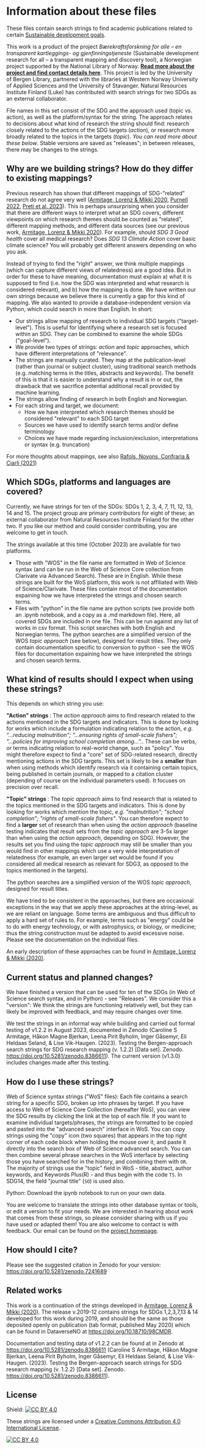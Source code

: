 # Information about these files

These files contain search strings to find academic publications related to certain [Sustainable development goals](https://sdgs.un.org/goals). 

This work is a product of the project *Bærekraftsforskning for alle – en transparent kartleggings- og gjenfinningstjeneste* (Sustainable development research for all – a transparent mapping and discovery tool), a Norwegian project supported by the National Library of Norway. **[Read more about the project and find contact details here](https://www.uib.no/en/ub/148804/sustainable-development-research-all-%E2%80%93-transparent-mapping-and-discovery-tool)**. This project is led by the University of Bergen Library, partnered with the libraries at Western Norway University of Applied Sciences and the University of Stavanger. Natural Resources Institute Finland (Luke) has contributed with search strings for two SDGs as an external collaborator.

File names in this set consist of the SDG and the approach used (topic vs. action), as well as the platform/syntax for the string. The approach relates to decisions about what kind of research the string should find: research closely related to the actions of the SDG targets (*action*), or research more broadly related to the topics in the targets (*topic*). *You can read more about these below*. Stable versions are saved as "releases"; in between releases, there may be changes to the strings.

## Why are we building strings? How do they differ to existing mappings?

Previous research has shown that different mappings of SDG-"related" research do not agree very well ([Armitage, Lorenz & Mikki 2020](https://doi.org/10.1162/qss_a_00071), [Purnell 2022](https://doi.org/10.1162/qss_a_00215), [Preti et al. 2023](https://doi.org/10.6084/m9.figshare.24278599.v1)). This is perhaps unsurprising when you consider that there are different ways to interpret what an SDG covers, different viewpoints on which research themes should be counted as "related", different mapping methods, and different data sources (see our previous work, [Armitage, Lorenz & Mikki 2020](https://doi.org/10.1162/qss_a_00071)). For example, should *SDG 3 Good health* cover all medical research? Does *SDG 13 Climate Action* cover basic climate science? You will probably get different answers depending on who you ask.

Instead of trying to find the "right" answer, we think multiple mappings (which can capture different views of relatedness) are a good idea. But in order for these to have meaning, documentation must explain a) what it is supposed to find (i.e. how the SDG was interpreted and what research is considered relevant), and b) how the mapping is done. We have written our own strings because we believe there is currently a gap for this kind of mapping. We also wanted to provide a database-independent version via Python, which could search in more than English. In short:

- Our strings allow mapping of research to individual SDG targets ("target-level"). This is useful for identifying where a research set is focused within an SDG. They can be combined to examine the whole SDGs ("goal-level").
- We provide two types of strings: *action* and *topic* approaches, which have different interpretations of "relevance".
- The strings are manually curated. They map at the publication-level (rather than journal or subject cluster), using traditional search methods (e.g. matching terms in the titles, abstracts and keywords). The benefit of this is that it is easier to understand why a result is in or out, the drawback that we sacrifice potential additional recall provided by machine learning.
- The strings allow finding of research in both English and Norwegian.
- For each string and target, we document:
  - How we have interpreted which research themes should be considered "relevant" to each SDG target
  - Sources we have used to identify search terms and/or define terminology
  - Choices we have made regarding inclusion/exclusion, interpretations or syntax (e.g. truncation)

For more thoughts about mappings, see also [Rafols, Noyons, Confraria & Ciarli (2021)](https://doi.org/10.31235/osf.io/yfqbd)

## Which SDGs, platforms and languages are covered? 

Currently, we have strings for ten of the SDGs: SDGs 1, 2, 3, 4, 7, 11, 12, 13, 14 and 15. The project group are primary contributors for eight of these; an external collaborator from Natural Resources Institute Finland for the other two. If you like our method and could consider contributing, you are welcome to get in touch.

The strings available at this time (October 2023) are available for two platforms.
* Those with "WOS" in the file name are formatted in Web of Science syntax (and can be run in the Web of Science Core collection from Clarivate via Advanced Search). These are in English. While these strings are built for the WoS platform, this work is not affiliated with Web of Science/Clarivate. These files contain most of the documentation expaining how we have interpreted the strings and chosen search terms.
* Files with "python" in the file name are python scripts (we provide both an .ipynb notebook, and a copy as a .md markdown file). Here, all covered SDGs are included in one file. This can be run against any list of works in csv format. This script searches with both English and Norwegian terms. The python searches are a simplified version of the WOS *topic approach* (see below), designed for result titles. They only contain documentation specific to conversion to python - see the WOS files for documentation expaining how we have interpreted the strings and chosen search terms.

## What kind of results should I expect when using these strings?

This depends on which string you use:

**"Action" strings** : The *action approach* aims to find research related to the actions mentioned in the SDG targets and indicators. 
This is done by looking for works which include a formulation indicating relation to the action, *e.g. "...reducing malnutrition"; "...ensuring rights of small-scale fishers"; "...policies for improving school completion among...".*. These can be verbs, or terms indicating relation to real-world change, such as "policy". 
You might therefore expect to find a "core" set of SDG-related research, directly mentioning actions in the SDG targets. This set is likely to be a **smaller** than when using methods which identify research via it containing certain topics, being published in certain journals, or mapped to a citation cluster (depending of course on the individual parameters used). It focuses on precision over recall. 

**"Topic" strings** : The *topic approach* aims to find research that is related to the topics mentioned in the SDG targets and indicators. 
This is done by looking for works which mention the topic, *e.g. "malnutrition"; "school completion"; "rights of small-scale fishers"*.
You can therefore expect to find a **larger** set of research than when using the *action approach* (baseline testing indicates that result sets from the *topic approach* are 3-5x larger than when using the *action approach*, depending on SDG). However, the results set you find using the *topic approach* may still be smaller than you would find in other mappings which use a very wide interpretation of relatedness (for example, an even larger set would be found if you considered all medical research as relevant for SDG3, as opposed to the topics mentioned in the targets). 

The python searches are a simplified version of the WOS *topic approach*, designed for result titles. 

We have tried to be consistent in the approaches, but there are occasional exceptions in the way that we apply these approaches at the string-level, as we are reliant on language. Some terms are ambiguous and thus difficult to apply a hard set of rules to. For example, terms such as "energy" could be to do with energy technology, or with astrophysics, or biology, or medicine; thus the string construction must be adapted to avoid excessive noise. Please see the documentation on the individual files. 

An early description of these approaches can be found in [Armitage, Lorenz & Mikki (2020)](https://doi.org/10.1162/qss_a_00071). 

## Current status and planned changes?
We have finished a version that can be used for ten of the SDGs (in Web of Science search syntax, and in Python) - see "Releases". We consider this a "version": We think the strings are functioning relatively well, but they can likely be improved with feedback, and may require changes over time. 

We test the strings in an informal way while building and carried out formal testing of v1.2.2 in August 2023, documented in Zenodo (Caroline S Armitage, Håkon Magne Bjerkan, Leena Pirit Byholm, Inger Gåsemyr, Eli Heldaas Seland, & Lise Vik-Haugen. (2023). Testing the Bergen-approach search strings for SDG research mapping (v. 1.2.2) [Data set]. Zenodo. https://doi.org/10.5281/zenodo.8386611). The current version (v1.3.0) includes changes made after this testing. 

## How do I use these strings? 

Web of Science syntax strings ("WoS" files): Each file contains a search string for a specific SDG, broken up into phrases by target. If you have access to Web of Science Core Collection (hereafter WoS), you can view the SDG results by clicking the link at the top of each file. If you want to examine individual targets/phrases, the strings are formatted to be copied and pasted into the "advanced search" interface in WoS. You can copy strings using the "copy" icon (two squares) that appears in the top right corner of each code block when holding the mouse over it, and paste it directly into the search box of Web of Science advanced search. You can then combine several phrase searches in the WoS interface by selecting those you have searched for in the history, and combining them with `OR`. The majority of strings use the "topic" field in WoS - title, abstract, author keywords, and Keywords Plus(R) - and thus begin with the code `TS`. In SDG14, the field "journal title" (`SO`) is used also. 

Python: Download the ipynb notebook to run on your own data.

You are welcome to translate the strings into other database syntax or tools, or edit a version to fit your needs. We are interested in hearing about work that comes from these strings, so please consider sharing with us if you have used or adapted them! You are also welcome to contact is with feedback. Our email can be found on the [project homepage](https://www.uib.no/en/ub/148804/sustainable-development-research-all-%E2%80%93-transparent-mapping-and-discovery-tool).

## How should I cite?

Please see the suggested citation in Zenodo for your version: https://doi.org/10.5281/zenodo.7241689

## Related works

This work is a continuation of the strings developed in [Armitage, Lorenz & Mikki (2020)](https://doi.org/10.1162/qss_a_00071). The release v.2019-12 contains strings for SDGs 1,2,3,7,13 & 14 developed for this work during 2019, and should be the same as those deposited openly on publication (tab format, published May 2020) which can be found in DataverseNO at https://doi.org/10.18710/98CMDR.

Documentation and testing data of v1.2.2 can be found at in Zenodo at https://doi.org/10.5281/zenodo.8386611 (Caroline S Armitage, Håkon Magne Bjerkan, Leena Pirit Byholm, Inger Gåsemyr, Eli Heldaas Seland, & Lise Vik-Haugen. (2023). Testing the Bergen-approach search strings for SDG research mapping (v. 1.2.2) [Data set]. Zenodo. https://doi.org/10.5281/zenodo.8386611). 

## License

Shield: [![CC BY 4.0][cc-by-shield]][cc-by]

These strings are licensed under a
[Creative Commons Attribution 4.0 International License][cc-by].

[![CC BY 4.0][cc-by-image]][cc-by]

[cc-by]: http://creativecommons.org/licenses/by/4.0/
[cc-by-image]: https://i.creativecommons.org/l/by/4.0/88x31.png
[cc-by-shield]: https://img.shields.io/badge/License-CC%20BY%204.0-lightgrey.svg

